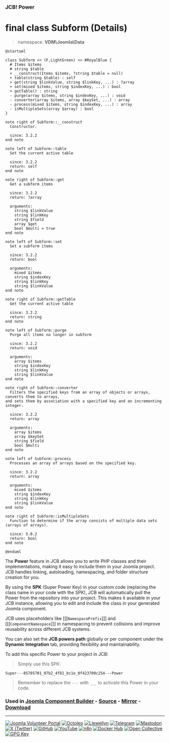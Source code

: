### JCB! Power
# final class Subform (Details)
> namespace: **VDM\Joomla\Data**

```uml
@startuml

class Subform << (F,LightGreen) >> #RoyalBlue {
  # Items $items
  # string $table
  + __construct(Items $items, ?string $table = null)
  + table(string $table) : self
  + get(string $linkValue, string $linkKey, ...) : ?array
  + set(mixed $items, string $indexKey, ...) : bool
  + getTable() : string
  - purge(array $items, string $indexKey, ...) : void
  - converter(array $items, array $keySet, ...) : array
  - process(mixed $items, string $indexKey, ...) : array
  - isMultipleSets(array $array) : bool
}

note right of Subform::__construct
  Constructor.

  since: 3.2.2
end note

note left of Subform::table
  Set the current active table

  since: 3.2.2
  return: self
end note

note right of Subform::get
  Get a subform items

  since: 3.2.2
  return: ?array
  
  arguments:
    string $linkValue
    string $linkKey
    string $field
    array $get
    bool $multi = true
end note

note left of Subform::set
  Set a subform items

  since: 3.2.2
  return: bool
  
  arguments:
    mixed $items
    string $indexKey
    string $linkKey
    string $linkValue
end note

note right of Subform::getTable
  Get the current active table

  since: 3.2.2
  return: string
end note

note left of Subform::purge
  Purge all items no longer in subform

  since: 3.2.2
  return: void
  
  arguments:
    array $items
    string $indexKey
    string $linkKey
    string $linkValue
end note

note right of Subform::converter
  Filters the specified keys from an array of objects or arrays, converts them to arrays,
and sets them by association with a specified key and an incrementing integer.

  since: 3.2.2
  return: array
  
  arguments:
    array $items
    array $keySet
    string $field
    bool $multi
end note

note left of Subform::process
  Processes an array of arrays based on the specified key.

  since: 3.2.2
  return: array
  
  arguments:
    mixed $items
    string $indexKey
    string $linkKey
    string $linkValue
end note

note right of Subform::isMultipleSets
  Function to determine if the array consists of multiple data sets (arrays of arrays).

  since: 5.0.2
  return: bool
end note

@enduml
```

The **Power** feature in JCB allows you to write PHP classes and their implementations,
making it easy to include them in your Joomla project. JCB handles linking, autoloading,
namespacing, and folder structure creation for you.

By using the **SPK** (Super Power Key) in your custom code (replacing the class name
in your code with the SPK), JCB will automatically pull the Power from the repository
into your project. This makes it available in your JCB instance, allowing you to edit
and include the class in your generated Joomla component.

JCB uses placeholders like [[[`NamespacePrefix`]]] and [[[`ComponentNamespace`]]] in
namespacing to prevent collisions and improve reusability across different JCB systems.

You can also set the **JCB powers path** globally or per component under the
**Dynamic Integration** tab, providing flexibility and maintainability.

To add this specific Power to your project in JCB:

> Simply use this SPK:
```
Super---85785701_07b2_4f81_bc1e_0f423700c254---Power
```
> Remember to replace the `---` with `___` to activate this Power in your code.

### Used in [Joomla Component Builder](https://www.joomlacomponentbuilder.com) - [Source](https://git.vdm.dev/joomla/Component-Builder) - [Mirror](https://github.com/vdm-io/Joomla-Component-Builder) - [Download](https://git.vdm.dev/joomla/pkg-component-builder/releases)

---
[![Joomla Volunteer Portal](https://img.shields.io/badge/-Joomla-gold?logo=joomla)](https://volunteers.joomla.org/joomlers/1396-llewellyn-van-der-merwe "Join Llewellyn on the Joomla Volunteer Portal: Shaping the Future Together!") [![Octoleo](https://img.shields.io/badge/-Octoleo-black?logo=linux)](https://git.vdm.dev/octoleo "--quiet") [![Llewellyn](https://img.shields.io/badge/-Llewellyn-ffffff?logo=gitea)](https://git.vdm.dev/Llewellyn "Collaborate and Innovate with Llewellyn on Git: Building a Better Code Future!") [![Telegram](https://img.shields.io/badge/-Telegram-blue?logo=telegram)](https://t.me/Joomla_component_builder "Join Llewellyn and the Community on Telegram: Building Joomla Components Together!") [![Mastodon](https://img.shields.io/badge/-Mastodon-9e9eec?logo=mastodon)](https://joomla.social/@llewellyn "Connect and Engage with Llewellyn on Joomla Social: Empowering Communities, One Post at a Time!") [![X (Twitter)](https://img.shields.io/badge/-X-black?logo=x)](https://x.com/llewellynvdm "Join the Conversation with Llewellyn on X: Where Ideas Take Flight!") [![GitHub](https://img.shields.io/badge/-GitHub-181717?logo=github)](https://github.com/Llewellynvdm "Build, Innovate, and Thrive with Llewellyn on GitHub: Turning Ideas into Impact!") [![YouTube](https://img.shields.io/badge/-YouTube-ff0000?logo=youtube)](https://www.youtube.com/@OctoYou "Explore, Learn, and Create with Llewellyn on YouTube: Your Gateway to Inspiration!") [![n8n](https://img.shields.io/badge/-n8n-black?logo=n8n)](https://n8n.io/creators/octoleo "Effortless Automation and Impactful Workflows with Llewellyn on n8n!") [![Docker Hub](https://img.shields.io/badge/-Docker-grey?logo=docker)](https://hub.docker.com/u/llewellyn "Llewellyn on Docker: Containerize Your Creativity!") [![Open Collective](https://img.shields.io/badge/-Donate-green?logo=opencollective)](https://opencollective.com/joomla-component-builder "Donate towards JCB: Help Llewellyn financially so he can continue developing this great tool!") [![GPG Key](https://img.shields.io/badge/-GPG-blue?logo=gnupg)](https://git.vdm.dev/Llewellyn/gpg "Unlock Trust and Security with Llewellyn's GPG Key: Your Gateway to Verified Connections!")